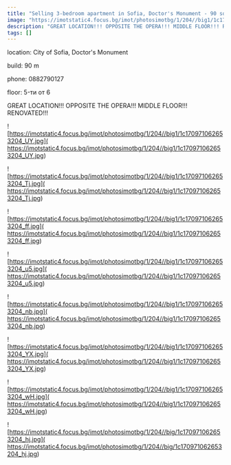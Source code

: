 ```yaml
---
title: "Selling 3-bedroom apartment in Sofia, Doctor's Monument - 90 sq.m / 274999 EUR :: imot.bg Ad"
image: "https://imotstatic4.focus.bg/imot/photosimotbg/1/204//big1/1c170971062653204_rn.jpg"
description: "GREAT LOCATION!!! OPPOSITE THE OPERA!!! MIDDLE FLOOR!!! RENOVATED!!!"
tags: []
---
```


location: City of Sofia, Doctor's Monument

build: 90 m

phone: 0882790127

floor: 5-ти от 6

GREAT LOCATION!!! OPPOSITE THE OPERA!!! MIDDLE FLOOR!!! RENOVATED!!!


![https://imotstatic4.focus.bg/imot/photosimotbg/1/204//big1/1c170971062653204_UY.jpg]( https://imotstatic4.focus.bg/imot/photosimotbg/1/204//big1/1c170971062653204_UY.jpg)


![https://imotstatic4.focus.bg/imot/photosimotbg/1/204//big1/1c170971062653204_Tj.jpg]( https://imotstatic4.focus.bg/imot/photosimotbg/1/204//big1/1c170971062653204_Tj.jpg)


![https://imotstatic4.focus.bg/imot/photosimotbg/1/204//big1/1c170971062653204_ff.jpg]( https://imotstatic4.focus.bg/imot/photosimotbg/1/204//big1/1c170971062653204_ff.jpg)


![https://imotstatic4.focus.bg/imot/photosimotbg/1/204//big1/1c170971062653204_u5.jpg]( https://imotstatic4.focus.bg/imot/photosimotbg/1/204//big1/1c170971062653204_u5.jpg)


![https://imotstatic4.focus.bg/imot/photosimotbg/1/204//big1/1c170971062653204_nb.jpg]( https://imotstatic4.focus.bg/imot/photosimotbg/1/204//big1/1c170971062653204_nb.jpg)


![https://imotstatic4.focus.bg/imot/photosimotbg/1/204//big1/1c170971062653204_YX.jpg]( https://imotstatic4.focus.bg/imot/photosimotbg/1/204//big1/1c170971062653204_YX.jpg)


![https://imotstatic4.focus.bg/imot/photosimotbg/1/204//big1/1c170971062653204_wH.jpg]( https://imotstatic4.focus.bg/imot/photosimotbg/1/204//big1/1c170971062653204_wH.jpg)


![https://imotstatic4.focus.bg/imot/photosimotbg/1/204//big/1c170971062653204_hj.jpg]( https://imotstatic4.focus.bg/imot/photosimotbg/1/204//big/1c170971062653204_hj.jpg)


